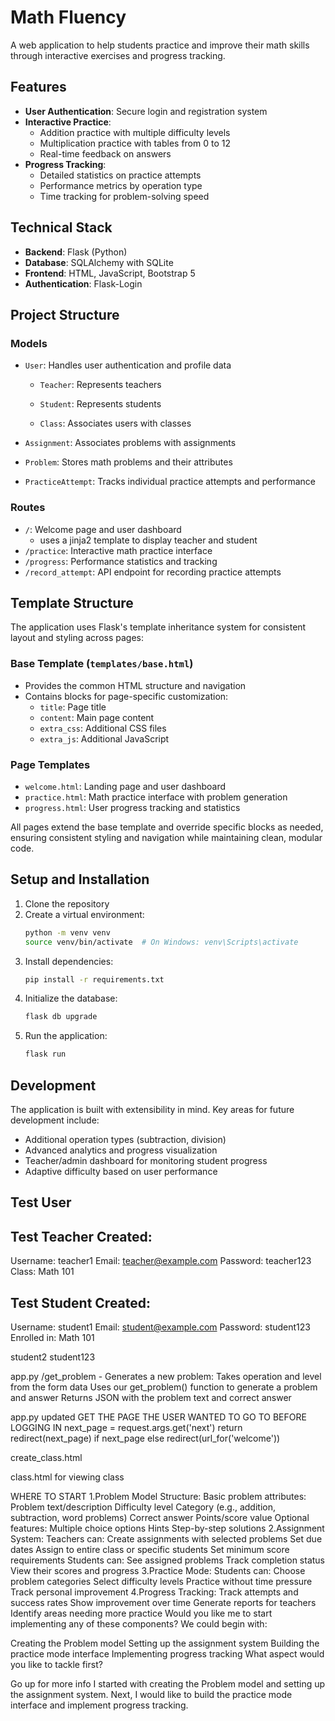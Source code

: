 # Math Fluency



A web application to help students practice and improve their math skills through interactive exercises and progress tracking.

## Features

- **User Authentication**: Secure login and registration system
- **Interactive Practice**: 
  - Addition practice with multiple difficulty levels
  - Multiplication practice with tables from 0 to 12
  - Real-time feedback on answers
- **Progress Tracking**: 
  - Detailed statistics on practice attempts
  - Performance metrics by operation type
  - Time tracking for problem-solving speed

## Technical Stack

- **Backend**: Flask (Python)
- **Database**: SQLAlchemy with SQLite
- **Frontend**: HTML, JavaScript, Bootstrap 5
- **Authentication**: Flask-Login

## Project Structure

### Models
- `User`: Handles user authentication and profile data    
    - `Teacher`: Represents teachers
    - `Student`: Represents students  

    - `Class`: Associates users with classes

- `Assignment`: Associates problems with assignments
- `Problem`: Stores math problems and their attributes
- `PracticeAttempt`: Tracks individual practice attempts and performance

### Routes
- `/`: Welcome page and user dashboard
    - uses a jinja2 template to display teacher and student
- `/practice`: Interactive math practice interface
- `/progress`: Performance statistics and tracking
- `/record_attempt`: API endpoint for recording practice attempts

## Template Structure

The application uses Flask's template inheritance system for consistent layout and styling across pages:

### Base Template (`templates/base.html`)
- Provides the common HTML structure and navigation
- Contains blocks for page-specific customization:
  - `title`: Page title
  - `content`: Main page content
  - `extra_css`: Additional CSS files
  - `extra_js`: Additional JavaScript

### Page Templates
- `welcome.html`: Landing page and user dashboard
- `practice.html`: Math practice interface with problem generation
- `progress.html`: User progress tracking and statistics

All pages extend the base template and override specific blocks as needed, ensuring consistent styling and navigation while maintaining clean, modular code.

## Setup and Installation

1. Clone the repository
2. Create a virtual environment:
   ```bash
   python -m venv venv
   source venv/bin/activate  # On Windows: venv\Scripts\activate
   ```
3. Install dependencies:
   ```bash
   pip install -r requirements.txt
   ```
4. Initialize the database:
   ```bash
   flask db upgrade
   ```
5. Run the application:
   ```bash
   flask run
   ```

## Development

The application is built with extensibility in mind. Key areas for future development include:
- Additional operation types (subtraction, division)
- Advanced analytics and progress visualization
- Teacher/admin dashboard for monitoring student progress
- Adaptive difficulty based on user performance


## Test User
Test Teacher Created:
------------------------
Username: teacher1
Email: teacher@example.com
Password: teacher123
Class: Math 101

Test Student Created:
------------------------
Username: student1
Email: student@example.com
Password: student123
Enrolled in: Math 101

student2
student123


app.py
    /get_problem - Generates a new problem:
    Takes operation and level from the form data
    Uses our get_problem() function to generate a problem and answer
    Returns JSON with the problem text and correct answer

app.py updated
            GET THE PAGE THE USER WANTED TO GO TO BEFORE LOGGING IN
            next_page = request.args.get('next')
            return redirect(next_page) if next_page else redirect(url_for('welcome'))

create_class.html

class.html
for viewing class

WHERE TO START
1.Problem Model Structure:
    Basic problem attributes:
        Problem text/description
        Difficulty level
        Category (e.g., addition, subtraction, word problems)
        Correct answer
        Points/score value
    Optional features:
        Multiple choice options
        Hints
        Step-by-step solutions
2.Assignment System:
    Teachers can:
        Create assignments with selected problems
        Set due dates
        Assign to entire class or specific students
        Set minimum score requirements
    Students can:
        See assigned problems
        Track completion status
        View their scores and progress
3.Practice Mode:
    Students can:
    Choose problem categories
    Select difficulty levels
    Practice without time pressure
    Track personal improvement
4.Progress Tracking:
    Track attempts and success rates
    Show improvement over time
    Generate reports for teachers
    Identify areas needing more practice
    Would you like me to start implementing any of these components? We could begin with:

Creating the Problem model
Setting up the assignment system
Building the practice mode interface
Implementing progress tracking
What aspect would you like to tackle first?

Go up for more info
I started with creating the Problem model and setting up the assignment system.
Next, I would like to build the practice mode interface and implement progress tracking.
